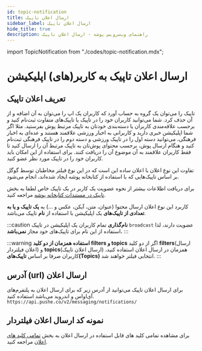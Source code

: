 ```yaml
---
id: topic-notification
title: ارسال اعلان تاپیک
sidebar_label: ارسال اعلان تاپیک
hide_title: true
description: راهنمای وب‌سرویس پوشه - ارسال اعلان تاپیک
---
```


import TopicNotification from "./codes/topic-notification.mdx";

# ارسال اعلان تاپیک به کاربر(های) اپلیکیشن

## تعریف اعلان تاپیک

تاپیک را می‌توان یک گروه به حساب آورد که کاربران یک اپ را می‌توان به آن اضافه و از آن حذف کرد.
 شما می‌توانید کاربران خود را در تاپیک یا تاپیک‌های متفاوت ثبت‌نام کنید
 و برحسب علاقه‌مندی کاربران یا دسته‌بندی خودتان به تاپیک مرتبط پوش بفرستید.
 مثلا اگر شما اپلیکیشن خبری دارید و کاربرانی به اخبار ورزشی علاقمند هستند و عده‌ای به اخبار فرهنگی،
 می‌توانید دسته اول را در تاپیک ورزشی و دسته دوم را در تاپیک فرهنگی ثبت‌نام کنید و هنگام ارسال پوش،
 برحسب محتوای پوش‌تان به تاپیک مرتبط آن را ارسال کنید تا فقط کاربران علاقمند به آن موضوع آن را دریافت کنند.
 برای استفاده از این امکان باید کاربران خود را در تاپیک مورد نظر عضو کنید.

 تفاوت این نوع اعلان با اعلان ساده این است که در این نوع فیلتر مخاطبان توسط گوگل بر اساس تاپیک‌هایی که با استفاده از کتابخانه پوشه ایجاد شده‌اند، انجام می‌شود.

برای دریافت اطلاعات بیشتر از نحوه عضویت یک کاربر در یک تاپیک خاص لطفا به
 بخش [تاپیک در مستندات کتابخانه پوشه](/docs/android-studio/topic)  مراجعه کنید. 

کاربرد این نوع اعلان ارسال محتوا (عنوان، متن، آیکن، عکس و ...) 
به **یک تاپیک و یا به تعدادی از تاپیک‌های** یک اپلیکیشن با استفاده از **نام** تاپیک می‌باشد.

:::caution **نام‌گذاری**
تمام کاربران یک اپلیکیشن در تاپیک `broadcast` عضویت دارند،
لذا استفاده از این نام برای تاپیک‌های خود مجاز 
**نمی‌باشد.**
:::

:::warning **استفاده همزمان از دو کلید filters و topics**
اگر از دو کلید **filters**(ارسال اعلان فیلتردار) و **topics**(ارسال اعلان تاپیک) همزمان در ارسال اعلان استفاده کنید،
کاربران صرفا بر اساس **تاپیک‌های(Topics)** انتخابی فیلتر خواهند شد.
:::


## آدرس (url) ارسال اعلان

برای ارسال اعلان تاپیک می‌توانید از آدرس  زیر که برای ارسال اعلان به پلتفرم‌های آی‌او‌اس و اندروید می‌باشد استفاده کنید.
```https://api.pushe.co/v2/messaging/notifications/```

## نمونه کد ارسال اعلان فیلتردار

برای مشاهده تمامی کلید های قابل استفاده در ارسال اعلان به بخش [تمامی کلید های اعلان](/docs/mobile-api/notification-keys) مراجعه کنید.

<TopicNotification/>